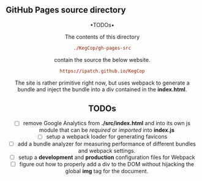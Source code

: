 ## GitHub Pages source directory

<div align="center">

•TODOs•

<div>

The contents of this directory

```conf
./KegCop/gh-pages-src
```

contain the source the below website.

```conf
https://ipatch.github.io/KegCop
```

The site is rather primitive right now, but uses webpack to generate a bundle and inject the bundle into a div contained in the **index.html**.

<a id="todos"></a>

## TODOs

- [ ] remove Google Analytics from **./src/index.html** and into its own js module that can be _required_ or _imported_ into **index.js**
- [ ] setup a webpack loader for generating favicons
- [ ] add a bundle analyzer for measuring performance of different bundles and webpack settings.
- [ ] setup a **development** and **production** configuration files for Webpack
- [ ] figure out how to properly add a div to the DOM without hijacking the global **img** tag for the document.
